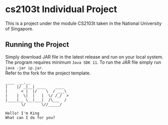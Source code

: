 # cs2103t Individual Project

This is a project under the module CS2103t taken in the National University of Singapore.

## Running the Project
Simply download JAR file in the latest release and run on your local system.\
The program requires minimum `Java SDK 11`. To run the JAR file simply run `java -jar ip.jar`. \
Refer to the fork for the project template.

   ```
   ____  __.__
  |    |/ _|__| ____    ____
  |      < |  |/    \  / ___\
  |    |  \|  |   |  \/ /_/  >
  |____|__ \__|___|  /\___  /
          \/       \//_____/
  
  Hello! I'm King
  What can I do for you?
   ```
